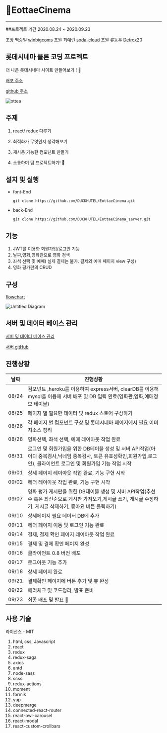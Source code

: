 # :ticket:EottaeCinema

---

##프로젝트 기간
2020.08.24 ~ 2020.09.23

조장 백승일 [winbigcoms](https://github.com/winbigcoms)
조원 최예린 [soda-cloud](https://github.com/soda-cloud)
조원 류동우 [Detrox20](https://github.com/Detrox20)

## 롯데시네마 클론 코딩 프로젝트

더 나은 롯데시네마 사이트 만들어보기 ! :fist_left:

[배포 주소](https://eottaecinema.herokuapp.com/)

[github 주소](https://github.com/duckhutel)

![ottea](https://user-images.githubusercontent.com/62285847/93991782-9fd3d280-fdc7-11ea-84c5-7b7909fe0170.png)

## 주제

1. react/ redux 다루기

2. 최적화가 무엇인지 생각해보기

3. 재사용 가능한 컴포넌트 만들기

4. 소통하며 팀 프로젝트하기! :blue_heart:

## 설치 및 실행

- font-End

  ```
  git clone https://github.com/DUCKHUTEL/EottaeCinema.git
  ```

- back-End

  ```
  git clone https://github.com/DUCKHUTEL/EottaeCinema_server.git
  ```

## 기능

1. JWT를 이용한 회원가입/로그인 기능
2. 날짜,영화,영화관으로 영화 검색
3. 좌석 선택 및 예매( 실제 결제는 불가. 결제와 예매 페이지 view 구성)
4. 영화 평가란의 CRUD

## 구성

[flowchart](https://drive.google.com/file/d/1DRJ0QkhGflT3xN_JVAXehGLoW2AcHe0Z/view?usp=sharing)

![Untitled Diagram](https://user-images.githubusercontent.com/62285847/93993774-1c67b080-fdca-11ea-9c41-48c0e522e484.png)

## 서버 및 데이터 베이스 관리

[서버 및 데이터 베이스 관리](https://www.notion.so/Server-Database-62f4c7cb69b4441495b867b6f850942c)

[서버 gitHub](https://github.com/DUCKHUTEL/EottaeCinema_server)

## 진행상황

| 날짜  | 진행상황                                                                                                                                                                |
| ----- | ----------------------------------------------------------------------------------------------------------------------------------------------------------------------- |
| 08/24 | 컴포넌트 ,heroku를 이용하여 express서버, clearDB를 이용해 mysql을 이용해 서버 배포 및 DB 입력 완료(영화관,영화,예매정보 테이블)                                         |
| 08/25 | 페이지 별 필요한 데이터 및 redux 스토어 구상하기                                                                                                                        |
| 08/26 | 각 페이지 별 컴포넌트 구상 및 롯데시네마 페이지에서 필요 이미지소스 정리                                                                                                |
| 08/28 | 영화선택, 좌석 선택, 예매 레이아웃 작업 완료                                                                                                                            |
| 08/31 | 로그인 및 회원가입을 위한 DB테이블 생성 및 서버 API작업(아이디 중복검사,닉네임 중복검사, 토큰 유효성확인,회원가입,로그인), 클라이언트 로그인 및 회원가입 기능 작업 시작 |
| 09/01 | 상세 페이지 레이아웃 작업 완료, 기능 구현 시작                                                                                                                          |
| 09/02 | 헤더 레이아웃 작업 완료, 기능 구현 시작                                                                                                                                 |
| 09/07 | 영화 평가 게시판을 위한 DB테이블 생성 및 서버 API작업(추천수 혹은 최신순으로 게시판 가져오기,게시글 쓰기, 게시글 수정하기, 게시글 삭제하기, 좋아요 버튼 클릭하기)       |
| 09/10 | 상세페이지 필요 데이터 DB에 추가                                                                                                                                        |
| 09/11 | 헤더 페이지 이동 및 로그인 기능 완료                                                                                                                                    |
| 09/14 | 결제, 결제 확인 페이지 레이아웃 작업 완료                                                                                                                               |
| 09/15 | 결제 및 결제 확인 페이지 완성                                                                                                                                           |
| 09/16 | 클라이언트 0.8 버전 배포                                                                                                                                                |
| 09/17 | 로그아웃 기능 추가                                                                                                                                                      |
| 09/18 | 상세 페이지 완료                                                                                                                                                        |
| 09/21 | 결제확인 페이지에 버튼 추가 및 뷰 완성                                                                                                                                  |
| 09/22 | 에러체크 및 코드정리, 발표 준비                                                                                                                                         |
| 09/23 | 최종 배포 및 발표 :fist_left:                                                                                                                                           |

## 사용 기술

라이선스 - MIT

1. html, css, Javascript
2. react
3. redux
4. redux-saga
5. axios
6. antd
7. node-sass
8. scss
9. redux-actions
10. moment
11. formik
12. yup
13. deepmerge
14. connected-react-router
15. react-owl-carousel
16. react-modal
17. react-custom-crollbars
